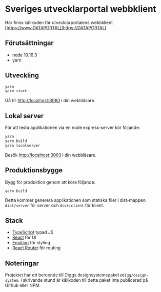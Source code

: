 # Sveriges utvecklarportal webbklient

Här finns källkoden för utvecklarportalens webbklient
[https://www.DATAPORTAL](https://DATAPORTAL)

## Förutsättningar

- node 10.16.3
- yarn


## Utveckling

```sh
yarn
yarn start
```

Gå till [http://localhost:8080](http://localhost:8080) i din webbläsare.

## Lokal server

För att testa applikationen via en node express-server kör följande:

```sh
yarn
yarn build
yarn localserver
```

Besök [http://localhost:3003](http://localhost:3003) i din webbläsare.

## Produktionsbygge

Bygg för produktion genom att köra följande:

```
yarn build
```

Detta kommer generera applikationen som statiska filer i dist-mappen. `dist/server` för server och `dist/client` för klient.

## Stack

- [TypeScript](https://www.typescriptlang.org/) typad JS
- [React](https://reactjs.org/) för UI
- [Emotion](https://emotion.sh) för styling
- [React Router](https://reacttraining.com/react-router/) för routing


## Noteringar

Projektet har ett beroende till Diggs designsystemspaket `@digg/design-system`. 
I skrivande stund är källkoden till detta paket inte publicerad på Github eller NPM.
